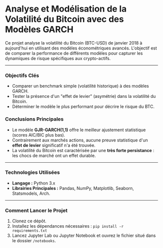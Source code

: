 # Analyse et Modélisation de la Volatilité du Bitcoin avec des Modèles GARCH

Ce projet analyse la volatilité du Bitcoin (BTC-USD) de janvier 2018 à aujourd'hui en utilisant des modèles économétriques avancés. L'objectif est de comparer la performance de différents modèles pour capturer les dynamiques de risque spécifiques aux crypto-actifs.

---

### Objectifs Clés
- Comparer un benchmark simple (volatilité historique) à des modèles GARCH.
- Tester la présence d'un "effet de levier" (asymétrie) dans la volatilité du Bitcoin.
- Déterminer le modèle le plus performant pour décrire le risque du BTC.

### Conclusions Principales
- Le modèle **GJR-GARCH(1,1)** offre le meilleur ajustement statistique (scores AIC/BIC plus bas).
- Contrairement aux marchés actions, aucune preuve statistique d'un **effet de levier** significatif n'a été trouvée.
- La volatilité du Bitcoin est caractérisée par une **très forte persistance** : les chocs de marché ont un effet durable.

---

### Technologies Utilisées
- **Langage :** Python 3.x
- **Librairies Principales :** Pandas, NumPy, Matplotlib, Seaborn, Statsmodels, Arch.

---

### Comment Lancer le Projet
1. Clonez ce dépôt.
2. Installez les dépendances nécessaires : `pip install -r requirements.txt`
3. Lancez Jupyter Lab ou Jupyter Notebook et ouvrez le fichier situé dans le dossier `/notebooks`.